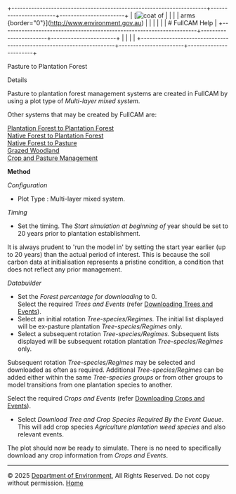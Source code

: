 +---------------------------------------------------------------------+-----------------------+-----------------------+
| [![coat of                                                          |                       | [](index.htm)         |
| arms](imgs/coa_env.png){border="0"}](http://www.environment.gov.au) |                       |                       |
|                                                                     |                       | # FullCAM Help        |
+---------------------------------------------------------------------+-----------------------+-----------------------+
|                                                                     |                       |                       |
+---------------------------------------------------------------------+-----------------------+-----------------------+

Pasture to Plantation Forest

Details

Pasture to plantation forest management systems are created in FullCAM
by using a plot type of *Multi-layer mixed system*.

Other systems that may be created by FullCAM are:

[Plantation Forest to Plantation
Forest](229_Plantation%20Forest%20to%20Plantation%20Forest.htm)\
[Native Forest to Plantation
Forest](230_Native%20Forest%20to%20Plantation%20Forest.htm)\
[Native Forest to Pasture](231_Native%20Forest%20to%20Pasture.htm)\
[Grazed Woodland](232_Grazed%20Woodland.htm)\
[Crop and Pasture Management](233_Crop%20and%20Pasture%20Management.htm)

**Method**

*Configuration*

- Plot Type : Multi-layer mixed system.

*Timing*

- Set the timing. The *Start simulation at beginning of* year should be
  set to 20 years prior to plantation establishment.

It is always prudent to \'run the model in\' by setting the start year
earlier (up to 20 years) than the actual period of interest. This is
because the soil carbon data at initialisation represents a pristine
condition, a condition that does not reflect any prior management.

*Databuilder*

- Set the *Forest percentage for downloading* to 0.\
  Select the required *Trees and Events* (refer [Downloading Trees and
  Events](208_Downloading%20Trees%20and%20Events.htm)).
- Select an initial rotation *Tree-species/Regimes.* The initial list
  displayed will be ex-pasture plantation *Tree-species/Regimes* only.
- Select a subsequent rotation *Tree-species/Regimes.* Subsequent lists
  displayed will be subsequent rotation plantation
  *Tree-species/Regimes* only.

Subsequent rotation *Tree-species/Regimes* may be selected and
downloaded as often as required. Additional *Tree-species/Regimes* can
be added either within the same *Tree-species groups* or from other
groups to model transitions from one plantation species to another.

Select the required *Crops and Events* (refer [Downloading Crops and
Events](2_Downloading%20Crops%20and%20Events.htm)).

- Select *Download Tree and Crop Species Required By the Event Queue*.
  This will add crop species *Agriculture plantation weed species* and
  also relevant events.

The plot should now be ready to simulate. There is no need to
specifically download any crop information from *Crops and Events*.

------------------------------------------------------------------------

© 2025 [Department of
Environment](http://www.environment.gov.au "Department of Environment"),
All Rights Reserved. Do not copy without permission.
[Home](index.htm "help index")
